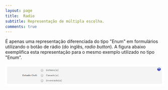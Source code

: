 ```yaml
---
layout: page
title:  Radio
subtitle: Representação de múltipla escolha.
comments: true
---
```


É apenas uma representação diferenciada do tipo "Enum" em formulários utilizando o botão de rádio (do inglês, *radio button*). A figura abaixo exemplifica esta representação para o mesmo exemplo utilizado no tipo "Enum".

![Campo de entrada de dados do tipo "Radio".](/docs/images/image_10.png)
